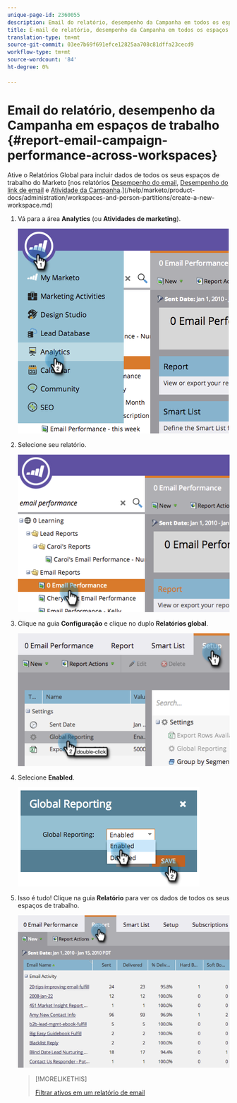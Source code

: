 ```yaml
---
unique-page-id: 2360055
description: Email do relatório, desempenho da Campanha em todos os espaços de trabalho - Documentos do marketing - Documentação do produto
title: E-mail de relatório, desempenho da Campanha em todos os espaços de trabalho
translation-type: tm+mt
source-git-commit: 03ee7b69f691efce12825aa708c81dffa23cecd9
workflow-type: tm+mt
source-wordcount: '84'
ht-degree: 0%

---
```



# Email do relatório, desempenho da Campanha em espaços de trabalho {#report-email-campaign-performance-across-workspaces}

Ative o Relatórios Global para incluir dados de todos os seus espaços de trabalho do Marketo [nos relatórios [Desempenho do email](/help/marketo/product-docs/email-marketing/email-programs/email-program-data/email-performance-report.md), [Desempenho do link de email](/help/marketo/product-docs/email-marketing/email-programs/email-program-data/email-link-performance-report.md) e [Atividade da Campanha](/help/marketo/product-docs/reporting/basic-reporting/report-types/campaign-activity-report.md).](/help/marketo/product-docs/administration/workspaces-and-person-partitions/create-a-new-workspace.md)

1. Vá para a área **Analytics** (ou **Atividades de marketing**).

   ![](assets/image2014-9-16-16-3a4-3a46.png)

1. Selecione seu relatório.

   ![](assets/image2014-9-16-16-3a4-3a51.png)

1. Clique na guia **Configuração** e clique no duplo **Relatórios global**.

   ![](assets/image2014-9-16-16-3a4-3a58.png)

1. Selecione **Enabled**.

   ![](assets/image2014-9-16-16-3a5-3a4.png)

1. Isso é tudo! Clique na guia **Relatório** para ver os dados de todos os seus espaços de trabalho.

   ![](assets/image2014-9-16-16-3a5-3a8.png)

   >[!MORELIKETHIS]
   >
   >[Filtrar ativos em um relatório de email](/help/marketo/product-docs/reporting/basic-reporting/report-activity/filter-assets-in-an-email-report.md)
